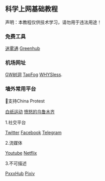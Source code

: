 ## 科学上网基础教程

声明：本教程仅供技术学习，请勿用于违法用途！

### 免费工具
[迷雾通](https://github.com/geph-official/geph4-client/wiki/%E8%BF%B7%E9%9B%BE%E9%80%9A%EF%BC%88%E5%85%8D%E7%BF%BB%E5%A2%99%E9%95%9C%E5%83%8F%EF%BC%89) [Greenhub](https://github.com/greenhub-project)

### 机场网址

[GW树洞](https://hello-shudong.com/user) [TapFog](https://www.tapfog.com/#/dashboard) [WHYSless](https://whysless.com/#/login).

### 墙外常用平台

💪支持China Protest

[白纸运动](https://www.baizhi.org/) [愤怒的乌鲁木齐](https://m.youtube.com/watch?v=DPz9nERnnHE)

1.社交平台

[Twitter](https://twitter.com) [Facebook](https://facebook.com) [Telegram](https://telegram.org/)

2.流媒体

[Youtube](https://youtube.com) [Netflix](https://netflix.com)

3.不可描述

[PxxxHub](https://pormhub.com) [Pixiv](https://pixiv.net)
